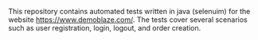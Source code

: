 This repository contains automated tests written in java (selenuim) for the website https://www.demoblaze.com/. The tests cover several scenarios such as user registration, login, logout, and order creation.
